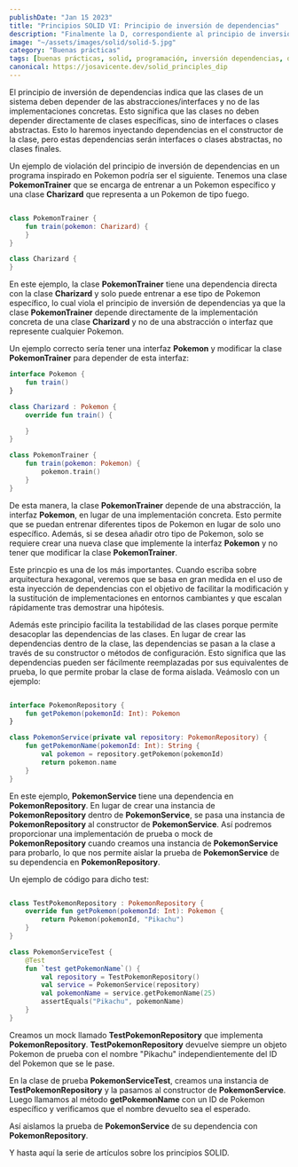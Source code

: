 ```yaml
---
publishDate: "Jan 15 2023"
title: "Principios SOLID VI: Principio de inversión de dependencias"
description: "Finalmente la D, correspondiente al principio de inversión de dependencias. Depende de las abstracciones, no de las implementaciones concretas."
image: "~/assets/images/solid/solid-5.jpg"
category: "Buenas prácticas"
tags: [buenas prácticas, solid, programación, inversión dependencias, dip, arquitectura]
canonical: https://josavicente.dev/solid_principles_dip
---
```


El principio de inversión de dependencias indica que las clases de un sistema deben depender de las abstracciones/interfaces y no de las implementaciones concretas. Esto significa que las clases no deben depender directamente de clases específicas, sino de interfaces o clases abstractas. Esto lo haremos inyectando dependencias en el constructor de la clase, pero estas dependencias serán interfaces o clases abstractas, no clases finales.

Un ejemplo de violación del principio de inversión de dependencias en un programa inspirado en Pokemon podría ser el siguiente. Tenemos una clase **PokemonTrainer** que se encarga de entrenar a un Pokemon específico y una clase **Charizard** que representa a un Pokemon de tipo fuego.

```kotlin

class PokemonTrainer {
    fun train(pokemon: Charizard) {
    }
}

class Charizard {
}
```

En este ejemplo, la clase **PokemonTrainer** tiene una dependencia directa con la clase **Charizard** y solo puede entrenar a ese tipo de Pokemon específico, lo cual viola el principio de inversión de dependencias ya que la clase **PokemonTrainer** depende directamente de la implementación concreta de una clase **Charizard** y no de una abstracción o interfaz que represente cualquier Pokemon.

Un ejemplo correcto sería tener una interfaz **Pokemon** y modificar la clase **PokemonTrainer** para depender de esta interfaz:

```kotlin
interface Pokemon {
    fun train()
}

class Charizard : Pokemon {
    override fun train() {

    }
}

class PokemonTrainer {
    fun train(pokemon: Pokemon) {
        pokemon.train()
    }
}
```

De esta manera, la clase **PokemonTrainer** depende de una abstracción, la interfaz **Pokemon**, en lugar de una implementación concreta. Esto permite que se puedan entrenar diferentes tipos de Pokemon en lugar de solo uno específico. Además, si se desea añadir otro tipo de Pokemon, solo se requiere crear una nueva clase que implemente la interfaz **Pokemon** y no tener que modificar la clase **PokemonTrainer**.

Este princpio es una de los más importantes. Cuando escriba sobre arquitectura hexagonal, veremos que se basa en gran medida en el uso de esta inyección de dependencias con el objetivo de facilitar la modificación y la sustitución de implementaciones en entornos cambiantes y que escalan rápidamente tras demostrar una hipótesis. 

Además este principio facilita la testabilidad de las clases porque permite desacoplar las dependencias de las clases. En lugar de crear las dependencias dentro de la clase, las dependencias se pasan a la clase a través de su constructor o métodos de configuración. Esto significa que las dependencias pueden ser fácilmente reemplazadas por sus equivalentes de prueba, lo que permite probar la clase de forma aislada. Veámoslo con un ejemplo:

```kotlin

interface PokemonRepository {
    fun getPokemon(pokemonId: Int): Pokemon
}

class PokemonService(private val repository: PokemonRepository) {
    fun getPokemonName(pokemonId: Int): String {
        val pokemon = repository.getPokemon(pokemonId)
        return pokemon.name
    }
}

```

En este ejemplo, **PokemonService** tiene una dependencia en **PokemonRepository**. En lugar de crear una instancia de **PokemonRepository** dentro de **PokemonService**, se pasa una instancia de **PokemonRepository** al constructor de **PokemonService**. Así podremos proporcionar una implementación de prueba o mock de **PokemonRepository** cuando creamos una instancia de **PokemonService** para probarlo, lo que nos permite aislar la prueba de **PokemonService** de su dependencia en **PokemonRepository**.

Un ejemplo de código para dicho test: 

```kotlin

class TestPokemonRepository : PokemonRepository {
    override fun getPokemon(pokemonId: Int): Pokemon {
        return Pokemon(pokemonId, "Pikachu")
    }
}

class PokemonServiceTest {
    @Test
    fun `test getPokemonName`() {
        val repository = TestPokemonRepository()
        val service = PokemonService(repository)
        val pokemonName = service.getPokemonName(25)
        assertEquals("Pikachu", pokemonName)
    }
}

```
Creamos un mock llamado **TestPokemonRepository** que implementa **PokemonRepository**. **TestPokemonRepository** devuelve siempre un objeto Pokemon de prueba con el nombre "Pikachu" independientemente del ID del Pokemon que se le pase.

En la clase de prueba **PokemonServiceTest**, creamos una instancia de **TestPokemonRepository** y la pasamos al constructor de **PokemonService**. Luego llamamos al método **getPokemonName** con un ID de Pokemon específico y verificamos que el nombre devuelto sea el esperado.

Así aislamos la prueba de **PokemonService** de su dependencia con **PokemonRepository**.

Y hasta aquí la serie de artículos sobre los principios SOLID.